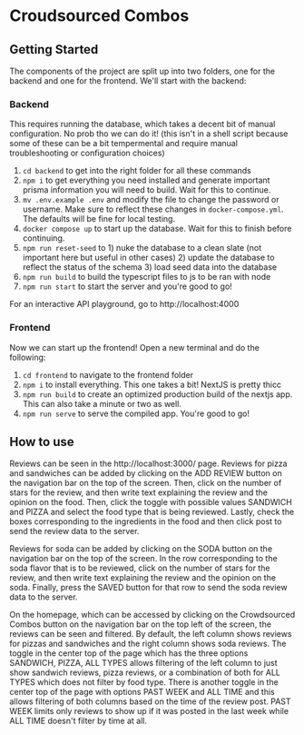# Croudsourced Combos

## Getting Started
The components of the project are split up into two folders, one for the backend and one for the frontend. We'll start with the backend:

### Backend
This requires running the database, which takes a decent bit of manual configuration. No prob tho we can do it! 
(this isn't in a shell script because some of these can be a bit tempermental and require manual troubleshooting or configuration choices)
1. `cd backend` to get into the right folder for all these commands
2. `npm i` to get everything you need installed and generate important prisma information you will need to build. Wait for this to continue.
3. `mv .env.example .env` and modify the file to change the password or username. Make sure to reflect these changes in `docker-compose.yml`. The defaults will be fine for local testing.
4. `docker compose up` to start up the database. Wait for this to finish before continuing.
5. `npm run reset-seed` to 1) nuke the database to a clean slate (not important here but useful in other cases) 2) update the database to reflect the status of the schema 3) load seed data into the database
6. `npm run build` to build the typescript files to js to be ran with node
7. `npm run start` to start the server and you're good to go!

For an interactive API playground, go to http://localhost:4000

### Frontend
Now we can start up the frontend! Open a new terminal and do the following:
1. `cd frontend` to navigate to the frontend folder
2. `npm i` to install everything. This one takes a bit! NextJS is pretty thicc
3. `npm run build` to create an optimized production build of the nextjs app. This can also take a minute or two as well.
4. `npm run serve` to serve the compiled app. You're good to go!

## How to use
Reviews can be seen in the http://localhost:3000/ page. Reviews for pizza and sandwiches can be added by clicking on the ADD REVIEW button on the navigation bar on the top of the screen. 
Then, click on the number of stars for the review, and then write text explaining the review and the opinion on the food. Then, click the toggle with possible values SANDWICH and PIZZA and select the food type that is being reviewed.
Lastly, check the boxes corresponding to the ingredients in the food and then click post to send the review data to the server.

Reviews for soda can be added by clicking on the SODA button on the navigation bar on the top of the screen. In the row corresponding to the soda flavor that is to be reviewed, click on the number of stars for the review, and then write text explaining the review and the opinion on the soda. Finally, press the SAVED button for that row to send the soda review data to the server.

On the homepage, which can be accessed by clicking on the Crowdsourced Combos button on the navigation bar on the top left of the screen, the reviews can be seen and filtered.
By default, the left column shows reviews for pizzas and sandwiches and the right column shows soda reviews. 
The toggle in the center top of the page which has the three options SANDWICH, PIZZA, ALL TYPES allows filtering of the left column to just show sandwich reviews, pizza reviews, or a combination of both for ALL TYPES which does not filter by food type. 
There is another toggle in the center top of the page with options PAST WEEK and ALL TIME and this allows filtering of both columns based on the time of the review post. PAST WEEK limits only reviews to show up if it was posted in the last week while ALL TIME doesn't filter by time at all.
